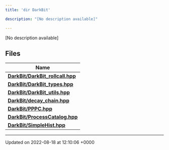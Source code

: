 ```yaml
---
title: 'dir DarkBit'

description: "[No description available]"

---
```







[No description available]

## Files

| Name           |
| -------------- |
| **[DarkBit/DarkBit_rollcall.hpp](/documentation/code/gambit_2-2/files/darkbit__rollcall_8hpp/#file-darkbit-rollcall.hpp)**  |
| **[DarkBit/DarkBit_types.hpp](/documentation/code/gambit_2-2/files/darkbit__types_8hpp/#file-darkbit-types.hpp)**  |
| **[DarkBit/DarkBit_utils.hpp](/documentation/code/gambit_2-2/files/darkbit__utils_8hpp/#file-darkbit-utils.hpp)**  |
| **[DarkBit/decay_chain.hpp](/documentation/code/gambit_2-2/files/decay__chain_8hpp/#file-decay-chain.hpp)**  |
| **[DarkBit/PPPC.hpp](/documentation/code/gambit_2-2/files/pppc_8hpp/#file-pppc.hpp)**  |
| **[DarkBit/ProcessCatalog.hpp](/documentation/code/gambit_2-2/files/processcatalog_8hpp/#file-processcatalog.hpp)**  |
| **[DarkBit/SimpleHist.hpp](/documentation/code/gambit_2-2/files/simplehist_8hpp/#file-simplehist.hpp)**  |






-------------------------------

Updated on 2022-08-18 at 12:10:06 +0000
